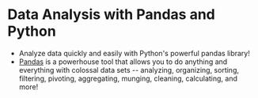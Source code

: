 # Data Analysis with Pandas and Python
- Analyze data quickly and easily with Python's powerful pandas library!  
- [Pandas]() is a powerhouse tool that allows you to do anything and everything with colossal data sets -- analyzing, organizing, sorting, filtering, pivoting, aggregating, munging, cleaning, calculating, and more! 
